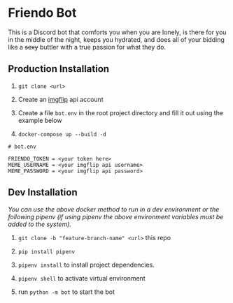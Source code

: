 # Friendo Bot
This is a Discord bot that comforts you when you are lonely, is there for you in the middle of the night, keeps you hydrated, and does all of your bidding like a ~~sexy~~ buttler with a true passion for what they do.

## Production Installation
1. `git clone <url>`

2. Create an [imgflip](https://api.imgflip.com/) api account

3. Create a file `bot.env` in the root project directory and fill it out using the example below

4. `docker-compose up --build -d`

```text
# bot.env

FRIENDO_TOKEN = <your token here>
MEME_USERNAME = <your imgflip api username>
MEME_PASSWORD = <your imgflip api password>
```

## Dev Installation
*You can use the above docker method to run in a dev environment or the following pipenv (if using pipenv 
the above environment variables must be added to the system).*

1. `git clone -b "feature-branch-name" <url>` this repo

2. `pip install pipenv`

3. `pipenv install` to install project dependencies.

4. `pipenv shell` to activate virtual environment 

5. run `python -m bot` to start the bot

